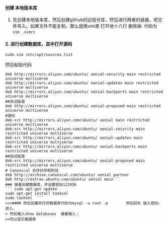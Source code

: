 ####  创建 本地版本库

 1. 先创建本地版本库，然后创建github的远程仓库，然后进行两者的链接，吧文件导入。如果文件不能复制，那么就用vim里 打开地十八行 删除掉. 代码为 ```
vim .vimrc ```
#### 2. 进行创建数据库，其中打开源码
```sudo vim /etc/apt/sources.list```

然后粘贴代码
```deb http://mirrors.aliyun.com/ubuntu/ xenial main restricted universe multiverse
deb http://mirrors.aliyun.com/ubuntu/ xenial-security main restricted universe multiverse
deb http://mirrors.aliyun.com/ubuntu/ xenial-updates main restricted universe multiverse
deb http://mirrors.aliyun.com/ubuntu/ xenial-backports main restricted universe multiverse
##测试版源
deb http://mirrors.aliyun.com/ubuntu/ xenial-proposed main restricted universe multiverse
#源码
deb-src http://mirrors.aliyun.com/ubuntu/ xenial main restricted universe multiverse
deb-src http://mirrors.aliyun.com/ubuntu/ xenial-security main restricted universe multiverse
deb-src http://mirrors.aliyun.com/ubuntu/ xenial-updates main restricted universe multiverse
deb-src http://mirrors.aliyun.com/ubuntu/ xenial-backports main restricted universe multiverse
##测试版源
deb-src http://mirrors.aliyun.com/ubuntu/ xenial-proposed main restricted universe multiverse
# Canonical 合作伙伴和附加
deb http://archive.canonical.com/ubuntu/ xenial partner
deb http://extras.ubuntu.com/ubuntu/ xenial main```
### 接着创建数据库，并设置密码123456
``` sudo apt-get update
sudo apt-get install tasksel
sudo tasksel  ```
>>>#### 然后创建并打开数据库代码为mysql -u root -p        然后回车 敲入密码。进入。
> 然后输入show databases  接着输入；
>>可以显示数据库
